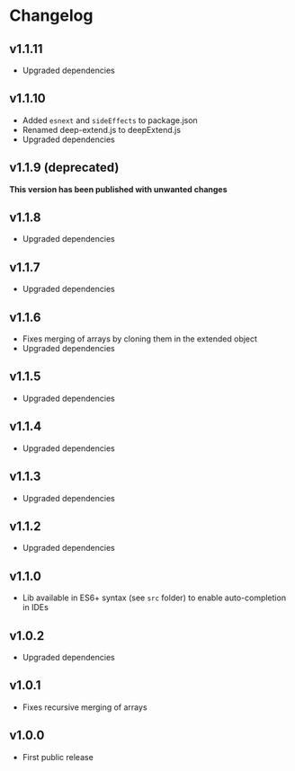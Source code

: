 # Changelog

## v1.1.11
- Upgraded dependencies

## v1.1.10
- Added `esnext` and `sideEffects` to package.json
- Renamed deep-extend.js to deepExtend.js
- Upgraded dependencies

## v1.1.9 (deprecated)
**This version has been published with unwanted changes**

## v1.1.8
- Upgraded dependencies

## v1.1.7
- Upgraded dependencies

## v1.1.6
- Fixes merging of arrays by cloning them in the extended object
- Upgraded dependencies

## v1.1.5
- Upgraded dependencies

## v1.1.4
- Upgraded dependencies

## v1.1.3
- Upgraded dependencies

## v1.1.2
- Upgraded dependencies

## v1.1.0
- Lib available in ES6+ syntax (see `src` folder) to enable auto-completion in IDEs

## v1.0.2
- Upgraded dependencies

## v1.0.1
- Fixes recursive merging of arrays

## v1.0.0
- First public release
